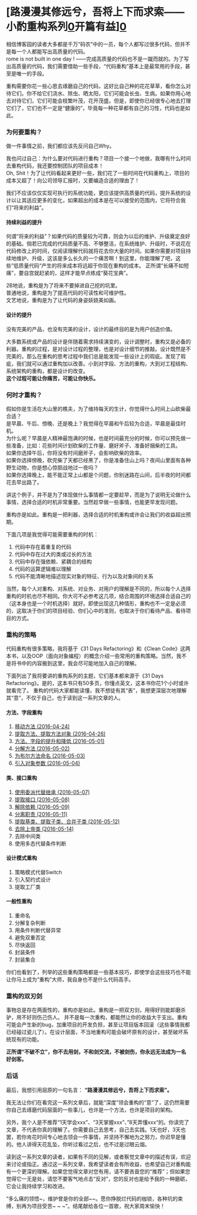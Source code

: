 # [路漫漫其修远兮，吾将上下而求索——小酌重构系列[0]开篇有益][0]  

相信博客园的读者大多都是千万“码农”中的一员，每个人都写过很多代码，但并不是每一个人都能写出高质量的代码。  
rome is not built in one day ! ——完成高质量的代码也不是一蹴而就的。为了写出高质量的代码，我们需要借助一些手段，“代码重构”基本上是最常用的手段，甚至是唯一的手段。

重构需要你花一些心思去琢磨自己的代码，这好比自己种的花花草草，看你怎么对待它们。你不给它们浇水、除虫、晒太阳，它们可能会长虫、生病。如果你用心地去对待它们，它们可能会枝繁叶茂，花开茂盛。但是，即使你已经很专心地去打理它们了，它们也不一定是“健康的”，毕竟每一种花草都有自己的习性，代码也是如此。

### 为何要重构？

做一件事情之前，我们都应该先反问自己Why。

我也问过自己：为什么要对代码进行重构？项目一个接一个地做，我哪有什么时间去重构代码，我还要控制团队的项目成本！  
Oh, Shit！为了让代码看起来更好一些，我们花了一些时间在代码重构上，项目的成本又超了！向公司领导汇报时，又要编造合适的理由了！

我们不应该仅仅实现可执行的系统功能，更应该提供高质量的代码，提升系统的设计以让其适应更多的变化，如果超出的成本是在可以接受的范围内，它将符合我们“将来的利益”。

#### 持续利益的提升

何谓“将来的利益”？如果代码的质量较为可靠，则会为以后的维护、升级奠定良好的基础。倘若已完成的代码质量不高、不够整洁，在系统维护、升级时，不说花在代码修改上的时间，仅阅读理解代码就将花去你大量的时间。如果你需要对项目持续地维护、升级，这该是多么长久的一个痛苦啊！到这里，你能理解了吧，这些”低质量代码“产生的将来成本将远超于你现在重构的成本。 正所谓“长痛不如短痛”，要自宫就赶紧的，这样才能早点练成“葵花宝典”。

2B地说，重构是为了将来不要掉进自己挖的坑里。  
普通地说，重构是为了提高代码的可读性和可维护性。  
文艺地说，重构是为了让代码的身姿妖娆美如画。

#### 设计的提升

没有完美的产品，也没有完美的设计，设计的最终目的是为用户创造价值。

大多数系统或产品的设计是伴随着需求持续演变的，设计调整时，重构又是必备的利器。重构的过程，是对设计过程的整理，也是对设计细节的推敲。设计既然是不完美的，那么在重构的思考过程中我们总是能发现一些设计上的瑕疵。发现了瑕疵，我们就可以通过重构加以改善。小到对字段、方法的重构，大到对工程结构、系统架构的重构，都是设计的改变。  
**这个过程可能让你痛苦，可能让你快乐。**

### 何时才重构？

假如你是生活在大山里的樵夫，为了维持每天的生计，你觉得什么时间上山砍柴最合适？  
是早晨、午后、傍晚、还是晚上？我觉得在早晨和午后较为合适，早晨是最佳时机。  
为什么呢？早晨是人精神最饱满的时候，也是时间最充分的时候，你可以预先做一些准备，比如：花些时间计划砍柴的工作量、磨好斧子、准备好捆柴的工具。  
如果你选择午后，你将没有时间磨斧子，会影响砍柴的效率。  
如果你选择傍晚，砍完柴了天都已经黑了，你是准备住山上吗？夜间山里面有各种野生动物，你是想心惊胆战地过一夜吗？  
如果你选择晚上，能不能正常上山都是个问题，你别迷路在山间，后半夜的时间都花去早出路了。

讲这个例子，并不是为了体现做什么事情都一定要趁早，而是为了说明无论做什么事情，选择合适的时机非常重要。当然趁早做一些事情，也能更早发现问题。

重构亦是如此。重构是一把利器，选择合适的时机重构或许会让我们的收益超出预期。

下面几项是我觉得可能需要重构的时机：

1. 代码中存在着重复的代码
1. 代码中存在过大的类或过长的方法
1. 代码中存在强依赖、紧耦合的结构
1. 代码的运算逻辑难以理解
1. 代码不能清晰地描述现实对象的特征、行为以及对象间的关系

当然，每个人对重构、对系统、对业务、对用户的理解是不同的，所以每个人选择重构的时机也尽不相同。你大可不必参考这几项，结合周围的环境选择合适自己的（这本身也是一个时机选择）就好。即使出现这几种情形，重构也不一定是必须的，这取决于你们的项目经验、你们心中的准则，也取决于你们看待产品、看待项目的方式。

### 重构的策略

代码重构有很多策略，我将基于《31 Days Refactoring》和《Clean Code》这两本书，以及OOP（面向对象编程）的概念介绍一些常用的重构策略。当然，我不是将书中的内容搬到这里，我会尽可能地加入自己的理解。

下面列出了我将要讲的重构系列的主题，它们基本都来源于《31 Days Refactoring》。是的，这本书只有50多页，你懂点英文，这本书你花1个小时或许就看完了。 重构的代码大家都能读懂，我不想徒有其“表”，我想更深层次地理解其“意”，不仅于自己，也于读到这一系列文章的人。

#### 方法、字段重构

1. [移动方法 (2016-04-24)][1]
1. [提取方法、提取方法对象 (2016-04-26)][2]
1. [方法、字段的提升和降低 (2016-05-01)][3]
1. [分解方法 (2016-05-02)][4]
1. [为布尔方法命名 (2016-05-03)][5]
1. [引入对象参数 (2016-05-04)][6]

#### 类、接口重构

1. [使用委派代替继承 (2016-05-07)][7]
1. [提取接口 (2016-05-08)][8]
1. [解除依赖 (2016-05-09)][9]
1. [分离职责 (2016-05-11)][10]
1. [提取基类、提取子类、合并子类 (2016-05-12)][11]
1. [去除上帝类 (2016-05-14)][12]
1. 去除中间类
1. 使用多态代替条件判断

#### 设计模式重构

1. 策略模式代替Switch
1. 引入契约式设计
1. 提取工厂类

#### 一般性重构

1. 重命名
1. 分解复杂判断
1. 用条件判断代替异常
1. 避免双重否定
1. 尽快返回
1. 封装条件
1. 封装集合

你们也看到了，列举的这些重构策略都是一些基本技巧，即使学会这些技巧也不能让你马上成为“重构”大师，我自身也不是什么代码高手。

### 重构的双刃剑

事物总是存在两面性的，重构亦是如此。重构是一把双刃剑，用得好则能卸磨杀驴，用不好则伤己伤人。 并不是每一次重构，都能然让你的收益大于支出。重构可能会产生新的bug，加重项目的开发负担，甚至让项目版本回滚（这些事情我都已经碰过瓷儿了）。在设计层面，不当地重构可能会破坏原有的设计，甚至破坏系统现有的功能。 

**正所谓“不破不立”，你不去用剑，不和剑交流，不被剑伤，你永远无法成为一名好剑客。**

### 后话

最后，我想引用屈原的一句名言： **“路漫漫其修远兮，吾将上下而求索”。**

我无法让你们在看完这一系列文章后，就能“深度”领会重构的“意”了，这仍然需要你自己去琢磨代码层面的一些事儿，也许是一个方法，也许是项目的架构。

另外，我个人是不推荐“1天学会xxx”、“3天掌握xxx”、”8天弄懂xxx“的。你读完了文章，不代表你真的理解了。你需要自己去思考，自己去实践。1天也好，3天也罢，若你肯花时间专心地去领会一件事情，并坚持不懈地为之努力，你迟早是懂的。他人讲得天花乱坠，你听过看过之后，也不过是过眼云烟。

读到这一系列文章的读者，如果有不同的见解，或者察觉文章中的描述有误，欢迎来讨论或指正。通过这一系列文章，我希望读者会有所收益，也希望自己对重构能有一个更深的理解。如果您觉得文章对您有用，请不要吝啬您的“推荐”；但如果您觉得它一无是处，请您不要客气地点击“反对”，您的反对也是给予我的一种磨砺，它会让我持续学习和改进。

“多么痛的领悟~，维护曾是你的全部~~。愿你挣脱烂代码的枷锁，各种坑的束缚，别再为项目受苦~ ~ ~”。结尾献给各位一首歌，祝大家周末愉快！

[0]: http://www.cnblogs.com/keepfool/p/5423729.html
[1]: http://www.cnblogs.com/keepfool/p/5427750.html
[2]: http://www.cnblogs.com/keepfool/p/5433403.html
[3]: http://www.cnblogs.com/keepfool/p/5451323.html
[4]: http://www.cnblogs.com/keepfool/p/5453536.html
[5]: http://www.cnblogs.com/keepfool/p/5456843.html
[6]: http://www.cnblogs.com/keepfool/p/5460303.html
[7]: http://www.cnblogs.com/keepfool/p/5467753.html
[8]: http://www.cnblogs.com/keepfool/p/5472217.html
[9]: http://www.cnblogs.com/keepfool/p/5476039.html
[10]: http://www.cnblogs.com/keepfool/p/5484139.html
[11]: http://www.cnblogs.com/keepfool/p/5488031.html
[12]: http://www.cnblogs.com/keepfool/p/5492635.html